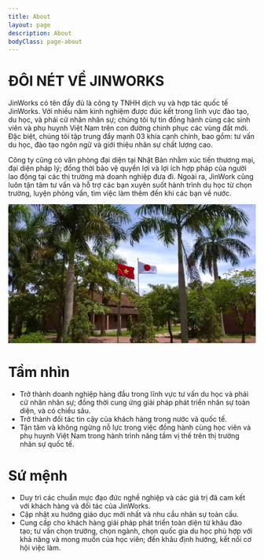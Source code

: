 ```yaml
---
title: About
layout: page
description: About
bodyClass: page-about
---
```

# **ĐÔI NÉT VỀ JINWORKS**

JinWorks có tên đầy đủ là công ty TNHH dịch vụ và hợp tác quốc tế JinWorks. Với nhiều năm kinh nghiệm được đúc kết trong lĩnh vực đào tạo, du học, và phái cử nhân nhân sự; chúng tôi tự tin đồng hành cùng các sinh viên và phụ huynh Việt Nam trên con đường chinh phục các vùng đất mới. Đặc biệt, chúng tôi tập trung đẩy mạnh 03 khía cạnh chính, bao gồm: tư vấn du học, đào tạo ngôn ngữ và giới thiệu nhân sự chất lượng cao. 

Công ty cũng có văn phòng đại diện tại Nhật Bản nhằm xúc tiến thương mại, đại diện pháp lý; đồng thời bảo vệ quyền lợi và lợi ích hợp pháp của người lao động tại các thị trường mà doanh nghiệp đưa đi. Ngoài ra, JinWork cũng luôn tận tâm tư vấn và hỗ trợ các bạn xuyên suốt hành trình du học từ chọn trường, luyện phỏng vấn, tìm việc làm thêm đến khi các bạn về nước.

![](/assets/uploads/z5116715235056_8ad08a94cfa0cb147a1f4be50db46e6b.jpg)

# Tầm nhìn

* Trở thành doanh nghiệp hàng đầu trong lĩnh vực tư vấn du học và phái cử nhân nhân sự; đồng thời cung ứng giải pháp phát triển nhân sự toàn diện, và có chiều sâu. 
* Trở thành đối tác tin cậy của khách hàng trong nước và quốc tế.
* Tận tâm và không ngừng nỗ lực trong việc đồng hành cùng học viên và phụ huynh Việt Nam trong hành trình nâng tầm vị thế trên thị trường nhân sự quốc tế. 

# Sứ mệnh

* Duy trì các chuẩn mực đạo đức nghề nghiệp và các giá trị đã cam kết với khách hàng và đối tác của JinWorks.
* Cập nhật xu hướng giáo dục mới nhất và nhu cầu nhân sự toàn cầu.
* Cung cấp cho khách hàng giải pháp phát triển toàn diện từ khâu đào tạo; tư vấn chọn trường, chọn ngành, chọn quốc gia du học phù hợp với khả năng và mong muốn của học viên; đến khâu định hướng, kết nối cơ hội việc làm.